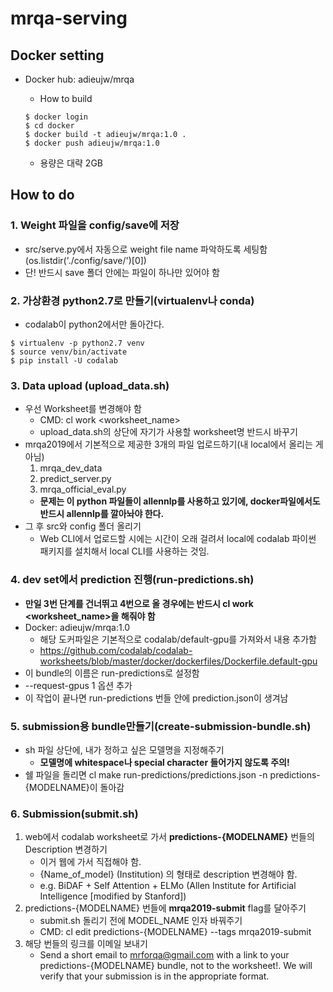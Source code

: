 # mrqa-serving

## Docker setting

- Docker hub: adieujw/mrqa

  - How to build

  ```
  $ docker login
  $ cd docker
  $ docker build -t adieujw/mrqa:1.0 .
  $ docker push adieujw/mrqa:1.0
  ```

  - 용량은 대략 2GB

## How to do

### 1. Weight 파일을 config/save에 저장

- src/serve.py에서 자동으로 weight file name 파악하도록 세팅함(os.listdir('./config/save/')[0])
- 단! 반드시 save 폴더 안에는 파일이 하나만 있어야 함

### 2. 가상환경 python2.7로 만들기(virtualenv나 conda)

- codalab이 python2에서만 돌아간다.

```
$ virtualenv -p python2.7 venv
$ source venv/bin/activate
$ pip install -U codalab
```

### 3. Data upload (upload_data.sh)

- 우선 Worksheet를 변경해야 함
    - CMD: cl work <worksheet_name>
    - upload_data.sh의 상단에 자기가 사용할 worksheet명 반드시 바꾸기
- mrqa2019에서 기본적으로 제공한 3개의 파일 업로드하기(내 local에서 올리는 게 아님)
    1. mrqa_dev_data
    2. predict_server.py
    3. mrqa_official_eval.py
    - **문제는 이 python 파일들이 allennlp를 사용하고 있기에, docker파일에서도 반드시 allennlp를 깔아놔야 한다.**
- 그 후 src와 config 폴더 올리기
    - Web CLI에서 업로드할 시에는 시간이 오래 걸려서 local에 codalab 파이썬 패키지를 설치해서 local CLI를 사용하는 것임.

### 4. dev set에서 prediction 진행(run-predictions.sh)

- **만일 3번 단계를 건너뛰고 4번으로 올 경우에는 반드시 cl work <worksheet_name>을 해줘야 함**
- Docker: adieujw/mrqa:1.0
    - 해당 도커파일은 기본적으로 codalab/default-gpu를 가져와서 내용 추가함
    - https://github.com/codalab/codalab-worksheets/blob/master/docker/dockerfiles/Dockerfile.default-gpu
- 이 bundle의 이름은 run-predictions로 설정함
- --request-gpus 1 옵션 추가
- 이 작업이 끝나면 run-predictions 번들 안에 prediction.json이 생겨남

### 5. submission용 bundle만들기(create-submission-bundle.sh)

- sh 파일 상단에, 내가 정하고 싶은 모델명을 지정해주기
    - **모델명에 whitespace나 special character 들어가지 않도록 주의!**
- 쉘 파일을 돌리면 cl make run-predictions/predictions.json -n predictions-{MODELNAME}이 돌아감

### 6. Submission(submit.sh)
1. web에서 codalab worksheet로 가서 **predictions-{MODELNAME}** 번들의 Description 변경하기
    - 이거 웹에 가서 직접해야 함.
    - {Name_of_model} (Institution) 의 형태로 description 변경해야 함.
    - e.g. BiDAF + Self Attention + ELMo (Allen Institute for Artificial Intelligence [modified by Stanford])
2. predictions-{MODELNAME} 번들에 **mrqa2019-submit** flag를 달아주기
    - submit.sh 돌리기 전에 MODEL_NAME 인자 바꿔주기
    - CMD: cl edit predictions-{MODELNAME} --tags mrqa2019-submit
3. 해당 번들의 링크를 이메일 보내기
    - Send a short email to mrforqa@gmail.com with a link to your predictions-{MODELNAME} bundle, not to the worksheet!. We will verify that your submission is in the appropriate format.
